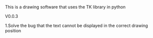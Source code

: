 This is a drawing software that uses the TK library in python


V0.0.3

1.Solve the bug that the text cannot be displayed in the correct drawing position 

